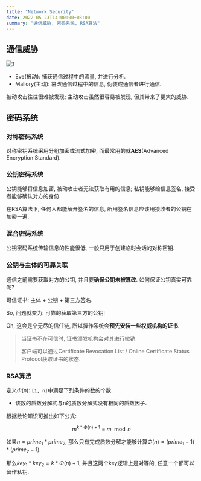 ```yaml
---
title: "Network Security"
date: 2022-05-23T14:00:00+08:00
summary: "通信威胁, 密码系统, RSA算法"
---
```


## 通信威胁

![1](https://oos.axlis.cn/blog/network/1.png)

* Eve(被动): 捕获通信过程中的流量, 并进行分析.
* Mallory(主动): 篡改通信过程中的信息, 伪装成通信者进行通信.

被动攻击往往很难被发现; 主动攻击虽然很容易被发现, 但其带来了更大的威胁.

## 密码系统

### 对称密码系统

对称密钥系统采用分组加密或流式加密, 而最常用的就**AES**(Advanced Encryption Standard).

### 公钥密码系统

公钥能够将信息加密, 被动攻击者无法获取有用的信息; 私钥能够给信息签名, 接受者能够确认对方的身份.

在RSA算法下, 任何人都能解开签名的信息, 所用签名信息应该用接收者的公钥在加密一遍.

### 混合密码系统

公钥密码系统传输信息的性能很低, 一般只用于创建临时会话的对称密钥.

### 公钥与主体的可靠关联

通信之前需要获取对方的公钥, 并且要**确保公钥未被篡改**. 如何保证公钥真实可靠呢?

可信证书: 主体 + 公钥 + 第三方签名.

So, 问题就变为: 可靠的获取第三方的公钥!

Oh, 这会是个无尽的信任链, 所以操作系统会**预先安装一些权威机构的证书**.

> 当证书不在可信时, 证书颁发机构会对其进行撤销.
> 
> 客户端可以通过Certificate Revocation List / Online Certificate Status Protocol获取证书的状态.

### RSA算法

定义$\Phi(n)$: `[1, n]`中满足下列条件的数的个数.

* 该数的质数分解式与n的质数分解式没有相同的质数因子.

根据数论知识可推出如下公式:

$$
m^{k*\Phi(n)+1} \equiv m \mod n
$$

如果$n=prime_1 * prime_2$, 那么只有完成质数分解才能够计算$\Phi(n)=(prime_1 - 1) * (prime_2 - 1)$.

那么$key_1 * key_2 = k * \Phi(n) + 1$, 并且这两个key逻辑上是对等的, 任意一个都可以留作私钥.
